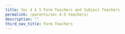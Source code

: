 ```yaml
---
title: Sec 4 & 5 Form Teachers and Subject Teachers
permalink: /parents/sec-4-5-teachers/
description: ""
third_nav_title: Form Teachers
---
```


